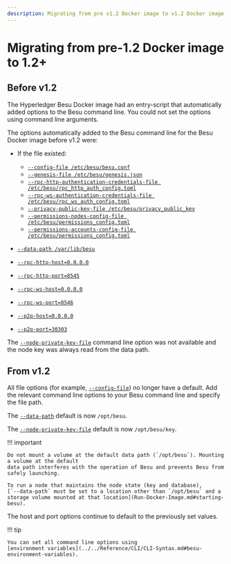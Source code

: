 ```yaml
---
description: Migrating from pre v1.2 Docker image to v1.2 Docker image
---
```


# Migrating from pre-1.2 Docker image to 1.2+

## Before v1.2

The Hyperledger Besu Docker image had an entry-script that automatically added options to the Besu
command line. You could not set the options using command line arguments.

The options automatically added to the Besu command line for the Besu Docker image before v1.2
were:

* If the file existed:

    * [`--config-file /etc/besu/besu.conf`](../../Reference/CLI/CLI-Syntax.md#config-file)
    * [`--genesis-file /etc/besu/genesis.json`](../../Reference/CLI/CLI-Syntax.md#genesis-file)
    * [`--rpc-http-authentication-credentials-file /etc/besu/rpc_http_auth_config.toml`](../../Reference/CLI/CLI-Syntax.md#rpc-http-authentication-credentials-file)
    * [`--rpc-ws-authentication-credentials-file /etc/besu/rpc_ws_auth_config.toml`](../../Reference/CLI/CLI-Syntax.md#rpc-ws-authentication-credentials-file)
    * [`--privacy-public-key-file /etc/besu/privacy_public_key`](../../Reference/CLI/CLI-Syntax.md#privacy-public-key-file)
    * [`--permissions-nodes-config-file /etc/besu/permissions_config.toml`](../../Reference/CLI/CLI-Syntax.md#permissions-nodes-config-file)
    * [`--permissions-accounts-config-file /etc/besu/permissions_config.toml`](../../Reference/CLI/CLI-Syntax.md#permissions-accounts-config-file)

* [`--data-path /var/lib/besu`](../../Reference/CLI/CLI-Syntax.md#data-path)
* [`--rpc-http-host=0.0.0.0`](../../Reference/CLI/CLI-Syntax.md#rpc-http-host)
* [`--rpc-http-port=8545`](../../Reference/CLI/CLI-Syntax.md#rpc-http-port)
* [`--rpc-ws-host=0.0.0.0`](../../Reference/CLI/CLI-Syntax.md#rpc-ws-host)
* [`--rpc-ws-port=8546`](../../Reference/CLI/CLI-Syntax.md#rpc-ws-port)
* [`--p2p-host=0.0.0.0`](../../Reference/CLI/CLI-Syntax.md#p2p-host)
* [`--p2p-port=30303`](../../Reference/CLI/CLI-Syntax.md#p2p-port)

The [`--node-private-key-file`](../../Reference/CLI/CLI-Syntax.md#node-private-key-file) command
line option was not available and the node key was always read from the data path.

## From v1.2 

All file options (for example, [`--config-file`](../../Reference/CLI/CLI-Syntax.md#config-file)) no
longer have a default. Add the relevant command line options to your Besu command line and specify
the file path.

The [`--data-path`](../../Reference/CLI/CLI-Syntax.md#data-path) default is now `/opt/besu`.

The [`--node-private-key-file`](../../Reference/CLI/CLI-Syntax.md#node-private-key-file) default is
now `/opt/besu/key`.

!!! important

    Do not mount a volume at the default data path (`/opt/besu`). Mounting a volume at the default
    data path interferes with the operation of Besu and prevents Besu from safely launching.
    
    To run a node that maintains the node state (key and database),
    [`--data-path` must be set to a location other than `/opt/besu` and a storage volume mounted at that location](Run-Docker-Image.md#starting-besu).

The host and port options continue to default to the previously set values.

!!! tip

    You can set all command line options using
    [environment variables](../../Reference/CLI/CLI-Syntax.md#besu-environment-variables).
